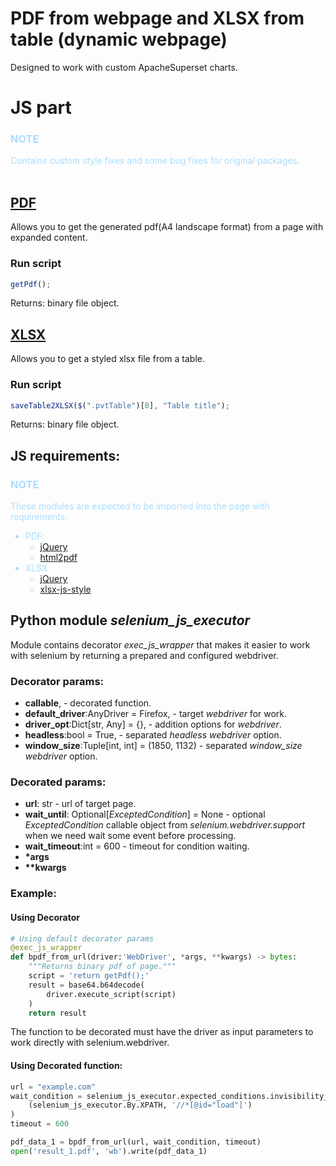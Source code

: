 # PDF from webpage and XLSX from table (dynamic webpage)
Designed to work with custom ApacheSuperset charts.

# JS part

<div style='color:#adf'>
<h3>NOTE</h3> 
Contains custom style fixes and some bug fixes for original packages.
</div>
<br>

## [PDF](./js/html2pdf/html2pdf.js)

Allows you to get the generated pdf(A4 landscape format) from a page with expanded content.

### Run script
```js
getPdf();
```
Returns: binary file object.

## [XLSX](./js/html2xlsx/html2xlsx.js)

Allows you to get a styled xlsx file from a table.

### Run script
```js
saveTable2XLSX($(".pvtTable")[0], "Table title");
```

Returns: binary file object.

## JS requirements:
<div style="color:#adf">
<h3>NOTE</h3> 
These modules are expected to be imported into the page with requirements:

 - PDF:
   - [jQuery](https://cdnjs.com/libraries/jquery)
   - [html2pdf](https://cdnjs.com/libraries/html2pdf.js/0.8.0)
 - XLSX
   - [jQuery](https://cdnjs.com/libraries/jquery)
   - [xlsx-js-style](https://www.jsdelivr.com/package/npm/xlsx-js-style)
</div>

## Python module *selenium_js_executor*
Module contains decorator *exec_js_wrapper* that makes it easier to work with selenium by returning a prepared and configured webdriver.
### Decorator params:
 - **callable**, - decorated function. 
 - **default_driver**:AnyDriver = Firefox, - target *webdriver* for work.
 - **driver_opt**:Dict[str, Any] = {}, - addition options for *webdriver*.
 - **headless**:bool = True, - separated *headless* *webdriver* option. 
 - **window_size**:Tuple[int, int] = (1850, 1132) - separated *window_size* *webdriver* option.

### Decorated params:
 - **url**: str - url of target page.
 - **wait_until**: Optional[*ExceptedCondition*] = None - optional *ExceptedCondition* callable object from *selenium.webdriver.support* when we need wait some event before processing.
 - **wait_timeout**:int = 600 - timeout for condition waiting.
 - **\*args**
 - **\*\*kwargs**


### Example:
#### Using Decorator
```py
# Using default decorator params
@exec_js_wrapper
def bpdf_from_url(driver:'WebDriver', *args, **kwargs) -> bytes:
    """Returns binary pdf of page."""
    script = 'return getPdf();'
    result = base64.b64decode(
        driver.execute_script(script)
    )
    return result
```
The function to be decorated must have the driver as input parameters to work directly with selenium.webdriver.

#### Using Decorated function:
```py
url = "example.com"
wait_condition = selenium_js_executor.expected_conditions.invisibility_of_element_located(
    (selenium_js_executor.By.XPATH, '//*[@id="load"]')
)
timeout = 600

pdf_data_1 = bpdf_from_url(url, wait_condition, timeout)
open('result_1.pdf', 'wb').write(pdf_data_1)
```
